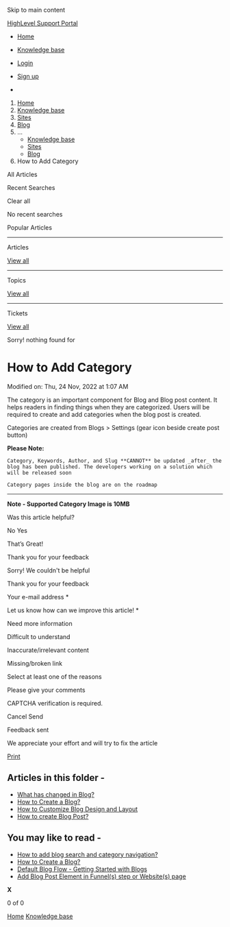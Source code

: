 Skip to main content

[ HighLevel Support Portal ](https://help.gohighlevel.com)

  * [ Home ](/support/home)
  * [ Knowledge base ](/support/solutions)

  * [Login](/support/login)
  * [Sign up](/support/signup)
  * 

  1. [Home](/support/home)
  2. [Knowledge base](/support/solutions)
  3. [Sites](/support/solutions/48000449581)
  4. [Blog](/support/solutions/folders/48000686613)
  5. ... 
     * [Knowledge base](/support/solutions)
     * [Sites](/support/solutions/48000449581)
     * [Blog](/support/solutions/folders/48000686613)
  6. How to Add Category

All  Articles 

Recent Searches

Clear all

No recent searches

Popular Articles

* * *

Articles

[View all](/support/search/solutions)

* * *

Topics

[View all](/support/search/topics)

* * *

Tickets

[View all](/support/search/tickets)

Sorry! nothing found for   

# How to Add Category

Modified on: Thu, 24 Nov, 2022 at 1:07 AM

The category is an important component for Blog and Blog post content. It helps readers in finding things when they are categorized. Users will be required to create and add categories when the blog post is created. 

Categories are created from Blogs > Settings (gear icon beside create post button)  

**Please Note:**

    Category, Keywords, Author, and Slug **CANNOT** be updated _after_ the blog has been published. The developers working on a solution which will be released soon
    
    Category pages inside the blog are on the roadmap

* * *

**Note - Supported Category Image is 10MB**

Was this article helpful?

No  Yes 

That’s Great!

Thank you for your feedback

Sorry! We couldn't be helpful

Thank you for your feedback

Your e-mail address *

Let us know how can we improve this article! *

Need more information 

Difficult to understand 

Inaccurate/irrelevant content 

Missing/broken link 

Select at least one of the reasons 

Please give your comments 

CAPTCHA verification is required. 

Cancel  Send 

Feedback sent

We appreciate your effort and will try to fix the article

[Print](javascript:print\(\))

## Articles in this folder -

  * [What has changed in Blog?](/support/solutions/articles/155000002447-what-has-changed-in-blog-)
  * [How to Create a Blog?](/support/solutions/articles/155000002448-how-to-create-a-blog-)
  * [How to Customize Blog Design and Layout](/support/solutions/articles/155000002449-how-to-customize-blog-design-and-layout)
  * [How to create Blog Post?](/support/solutions/articles/155000002450-how-to-create-blog-post-)

## You may like to read -

  * [How to add blog search and category navigation?](/support/solutions/articles/155000002452-how-to-add-blog-search-and-category-navigation-)
  * [How to Create a Blog?](/support/solutions/articles/155000002448-how-to-create-a-blog-)
  * [Default Blog Flow - Getting Started with Blogs](/support/solutions/articles/48001220286-default-blog-flow-getting-started-with-blogs)
  * [Add Blog Post Element in Funnel(s) step or Website(s) page](/support/solutions/articles/155000002776-add-blog-post-element-in-funnel-s-step-or-website-s-page)

**X**

0 of 0 []()

[Home](/support/home) [Knowledge base](/support/solutions)
